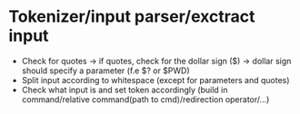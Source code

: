 # Tokenizer/input parser/exctract input
- Check for quotes -> if quotes, check for the dollar sign ($) -> dollar sign should specify a parameter (f.e $? or $PWD)
- Split input according to whitespace (except for parameters and quotes)
- Check what input is and set token accordingly (build in command/relative command(path to cmd)/redirection operator/...)
